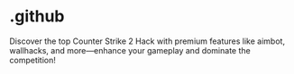 # .github
Discover the top Counter Strike 2 Hack with premium features like aimbot, wallhacks, and more—enhance your gameplay and dominate the competition!
